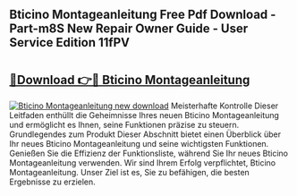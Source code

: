 ## Bticino Montageanleitung Free Pdf Download - Part-m8S New Repair Owner Guide - User Service Edition 11fPV

# <h2><a href="http://df7e4c3.blite.top/?on=Bticino+Montageanleitung">🔗Download 👉🔴 Bticino Montageanleitung</a></h2>

[![Bticino Montageanleitung new download](https://i.imgur.com/lujVjoI.png)](http://df7e4c3.blite.top/?on=Bticino+Montageanleitung)
Meisterhafte Kontrolle Dieser Leitfaden enthüllt die Geheimnisse Ihres neuen Bticino Montageanleitung und ermöglicht es Ihnen, seine Funktionen präzise zu steuern. Grundlegendes zum Produkt Dieser Abschnitt bietet einen Überblick über Ihr neues Bticino Montageanleitung und seine wichtigsten Funktionen. Genießen Sie die Effizienz der Funktionsliste, während Sie Ihr neues Bticino Montageanleitung verwenden. Wir sind Ihrem Erfolg verpflichtet, Bticino Montageanleitung. Unser Ziel ist es, Sie zu befähigen, die besten Ergebnisse zu erzielen.
